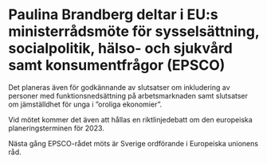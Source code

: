 # Paulina Brandberg deltar i EU:s ministerrådsmöte för sysselsättning, socialpolitik, hälso- och sjukvård samt konsumentfrågor (EPSCO)

Det planeras även för godkännande av slutsatser om inkludering av personer med funktionsnedsättning på arbetsmarknaden samt slutsatser om jämställdhet för unga i ”oroliga ekonomier”.

Vid mötet kommer det även att hållas en riktlinjedebatt om den europeiska planeringsterminen för 2023.

Nästa gång EPSCO-rådet möts är Sverige ordförande i Europeiska unionens råd.
